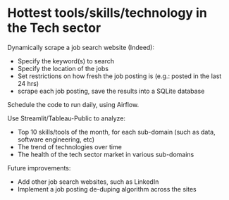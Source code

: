 # Hottest tools/skills/technology in the Tech sector
Dynamically scrape a job search website (Indeed): 
- Specify the keyword(s) to search
- Specify the location of the jobs
- Set restrictions on how fresh the job posting is (e.g.: posted in the last 24 hrs)
- scrape each job posting, save the results into a SQLite database

Schedule the code to run daily, using Airflow.

Use Streamlit/Tableau-Public to analyze:
- Top 10 skills/tools of the month, for each sub-domain (such as data, software engineering, etc)
- The trend of technologies over time
- The health of the tech sector market in various sub-domains

Future improvements:
- Add other job search websites, such as LinkedIn
- Implement a job posting de-duping algorithm across the sites




